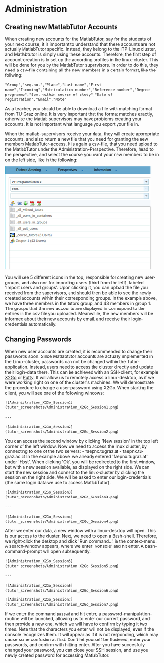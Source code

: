 # Administration

## Creating new MatlabTutor Accounts 

When creating new accounts for the MatlabTutor, say for the students of your next course, it is important to understand that these accounts are not actually MatlabTutor specific. Instead, they belong to the ITP-Linux cluster, and Matlabtutor is simply using these accounts. Therefore, the first step of account-creation is to set up the according profiles in the linux-cluster. This will be done for you by the MatlabTutor supervisors. In order to do this, they need a csv-file containing all the new members in a certain format, like the follwing:

```
"Group","seq.no.","Place","Last name","First name","Incoming","Matriculation number","Reference number","Degree programme","Sem. within course of study","Date of registration","Email","Note"
```

As a teacher, you should be able to download a file with matching format from TU-Graz online. It is very important that the format matches exactly, otherwise the Matlab supervisors may have problems creating your accounts. It is not important what language you export your file in.

When the matlab-supervisors receive your data, they will create appropriate accounts, and also return a new file that you need for granting the new members MatlabTutor-access. It is again a csv-file, that you need upload to the MatlabTutor under the Administration-Perspective. Therefore, head to the perspective, and select the course you want your new members to be in on the left side, like in the following:

![Administration_UserIntegration1](tutor_screenshots/Administration_UserIntegration1.png)

You will see 5 different icons in the top, responsible for creating new user-groups, and also one for importing users (third from the left), labeled 'Import users and groups'. Upon clicking it, you can upload the file you received from the supervisors, and should then be able to see the newly created accounts within their corresponding groups. In the example above, we have three members in the tutors group, and 43 members in group 1. The groups that the new accounts are displayed in correspond to the entries in the csv file you uploaded.
Meanwhile, the new members will be informed about their new accounts by email, and receive their login-credentials automatically.

## Changing Passwords
When new user accounts are created, it is recommended to change their passwords soon. Since Matlabtutor accounts are actually implemented in the Linux-cluster, passwords can not be changed within the Tutor-application. Instead, users need to access the cluster directly and update their login-data there. This can be achieved with an SSH-client, for example [X2Go](https://wiki.x2go.org/doku.php) or [Putty](https://www.chiark.greenend.org.uk/~sgtatham/putty/latest.html). It will allow us to remotely access a linux-desktop, as if we were working right on one of the cluster's machines. We will demonstrate the procedure to change a user-password using X2Go.
When starting the client, you will see one of the following windows:

````{panels}
![Administration_X2Go_Session1](tutor_screenshots/Administration_X2Go_Session1.png)

---

![Administration_X2Go_Session2](tutor_screenshots/Administration_X2Go_Session2.png) 

````

You can access the second window by clicking 'New session' in the top left corner of the left window. Now we need to access the linux cluster, by connecting to one of the two servers:
      - faepnx.tugraz.at
      - faepnx.tu-graz.ac.at
In the example above, we already entered 'faepnx.tugraz.at' under 'Host'. When clicking 'Ok', you will be redirected to the first window, but with a new session available, as displayed on the right side. We can start the new session and connect to the linux-cluster by clicking the session on the right side. We will be asked to enter our login-credentials (the same login data we use to access MatlabTutor).

````{panels}
![Administration_X2Go_Session3](tutor_screenshots/Administration_X2Go_Session3.png)

---

![Administration_X2Go_Session4](tutor_screenshots/Administration_X2Go_Session4.png) 

````

After we enter our data, a new window with a linux-desktop will open. This is our access to the cluster.
Next, we need to open a Bash-shell. Therefore, we right-click the desktop and click 'Run command...' in the context-menu. A search-window appears, where we enter 'Konsole' and hit enter. A bash-command-prompt will open subsequently.

````{panels}
![Administration_X2Go_Session5](tutor_screenshots/Administration_X2Go_Session5.png)

---

![Administration_X2Go_Session6](tutor_screenshots/Administration_X2Go_Session6.png) 

````
````{panels}
![Administration_X2Go_Session7](tutor_screenshots/Administration_X2Go_Session7.png)

````
If we enter the command `passwd` and hit enter, a password-manipulation-routine will be launched, allowing us to enter our current password, and then provide a new one, which we will have to confirm by typing it two times. Note that the characters you enter will not be displayed, even if the console recognizes them. It will appear as if it is not responding, which may cause some confusion at first. Don't let yourself be flustered, enter your passwords, and confirm with hitting enter. After you have succesfully changed your password, you can close your SSH session, and use you newly created password for accessing MatlabTutor.